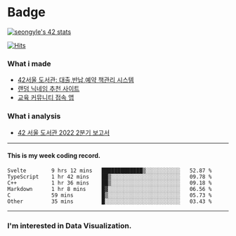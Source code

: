 # Badge
[![seongyle's 42 stats](https://badge42.vercel.app/api/v2/cl260u6td000609l4p4inxynw/stats?cursusId=21&coalitionId=86)](https://github.com/JaeSeoKim/badge42)

[![Hits](https://hits.seeyoufarm.com/api/count/incr/badge.svg?url=https%3A%2F%2Fgithub.com%2FYeonSeong-Lee&count_bg=%2379C83D&title_bg=%23555555&icon=&icon_color=%23E7E7E7&title=hits&edge_flat=false)](https://hits.seeyoufarm.com)

### What i made
- [42서울 도서관: 대출,반납,예약 책관리 시스템](https://42library.kr/)
- [랜덤 닉네임 추천 사이트](https://yeonseong-lee.github.io/random-nickname-website/)
- [교육 커뮤니티 접속 앱](https://github.com/YeonSeong-Lee/HufsLifeAcademy_app)


### What i analysis
- [42 서울 도서관 2022 2분기 보고서](https://rpubs.com/yeonseong/jiphyeonjeon_2022_2Q)
---

#### This is my week coding record.
<!--START_SECTION:waka-->

```text
Svelte        9 hrs 12 mins   █████████████▒░░░░░░░░░░░   52.87 %
TypeScript    1 hr 42 mins    ██▒░░░░░░░░░░░░░░░░░░░░░░   09.78 %
C++           1 hr 36 mins    ██▒░░░░░░░░░░░░░░░░░░░░░░   09.18 %
Markdown      1 hr 8 mins     █▓░░░░░░░░░░░░░░░░░░░░░░░   06.56 %
C             59 mins         █▒░░░░░░░░░░░░░░░░░░░░░░░   05.73 %
Other         35 mins         █░░░░░░░░░░░░░░░░░░░░░░░░   03.43 %
```

<!--END_SECTION:waka-->
--- 

### I'm interested in Data Visualization.



<!--
**YeonSeong-Lee/YeonSeong-Lee** is a ✨ _special_ ✨ repository because its `README.md` (this file) appears on your GitHub profile.

Here are some ideas to get you started:

- 🔭 I’m currently working on ...
- 🌱 I’m currently learning ...
- 👯 I’m looking to collaborate on ...
- 🤔 I’m looking for help with ...
- 💬 Ask me about ...
- 📫 How to reach me: ...
- 😄 Pronouns: ...
- ⚡ Fun fact: ...
-->

